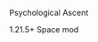 <p1 style="text-align:center;"> Psychological Ascent </p1>

<p2 style="text-align:center;">1.21.5+ Space mod </p2>

